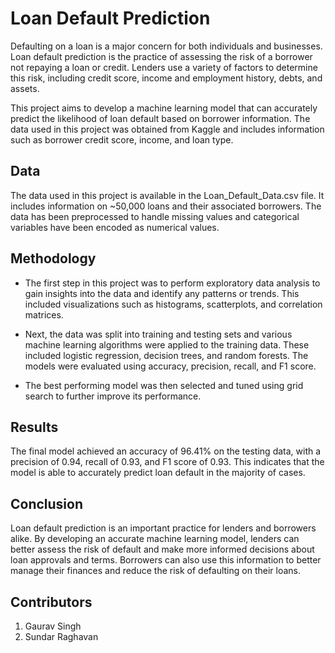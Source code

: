 # Loan Default Prediction
Defaulting on a loan is a major concern for both individuals and businesses. Loan default prediction is the practice of assessing the risk of a borrower not repaying a loan or credit. Lenders use a variety of factors to determine this risk, including credit score, income and employment history, debts, and assets.

This project aims to develop a machine learning model that can accurately predict the likelihood of loan default based on borrower information. The data used in this project was obtained from Kaggle and includes information such as borrower credit score, income, and loan type.

## Data
The data used in this project is available in the Loan_Default_Data.csv file. It includes information on ~50,000 loans and their associated borrowers. The data has been preprocessed to handle missing values and categorical variables have been encoded as numerical values.

## Methodology
+ The first step in this project was to perform exploratory data analysis to gain insights into the data and identify any patterns or trends. This included visualizations such as histograms, scatterplots, and correlation matrices.

+ Next, the data was split into training and testing sets and various machine learning algorithms were applied to the training data. These included logistic regression, decision trees, and random forests. The models were evaluated using accuracy, precision, recall, and F1 score.

+ The best performing model was then selected and tuned using grid search to further improve its performance.

## Results
The final model achieved an accuracy of 96.41% on the testing data, with a precision of 0.94, recall of 0.93, and F1 score of 0.93. This indicates that the model is able to accurately predict loan default in the majority of cases.

## Conclusion
Loan default prediction is an important practice for lenders and borrowers alike. By developing an accurate machine learning model, lenders can better assess the risk of default and make more informed decisions about loan approvals and terms. Borrowers can also use this information to better manage their finances and reduce the risk of defaulting on their loans.

## Contributors
1. Gaurav Singh
2. Sundar Raghavan
